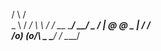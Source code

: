 /   \          /   \
\_   \        /  __/
 _\   \      /  /__
 \___  \____/   __/
     \_       _/
       | @ @  \_
       |
     _/     /\
    /o)  (o/\ \_
    \_____/ /
      \____/

